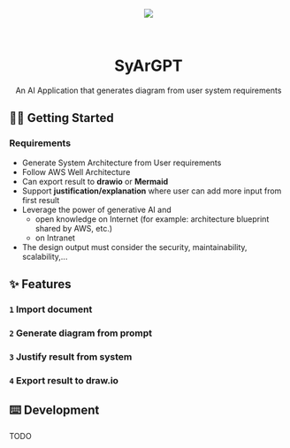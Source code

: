 <div align="center"><a name="readme-top"></a>

[![][image-banner]][deployment-link]

<br/>

# SyArGPT

An AI Application that generates diagram from user system requirements

</div>

## 👋🏻 Getting Started

### Requirements 

- Generate System Architecture from User requirements
- Follow AWS Well Architecture
- Can export result to **drawio** or **Mermaid** 
- Support **justification/explanation** where user can add more input from first result 
- Leverage the power of generative AI and 
    - open knowledge on Internet (for example: architecture blueprint shared by AWS, etc.)
    - on Intranet 
- The design output must consider the security, maintainability, scalability,...

## ✨ Features

### `1` Import document
### `2` Generate diagram from prompt
### `3` Justify result from system
### `4` Export result to draw.io

## ⌨️ Development

TODO


[image-banner]: https://github.com/buisihung11/SyArGPT/blob/main/assets/banner.png?raw=true
[deployment-link]: https://github.com/buisihung11/SyArGPT
